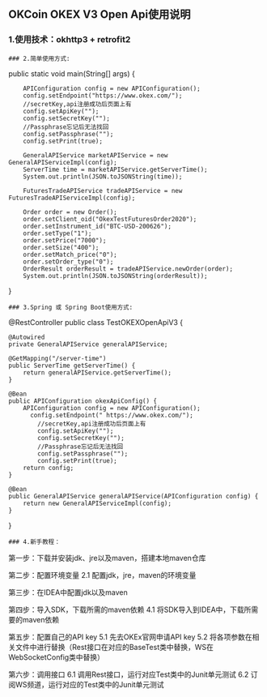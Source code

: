 OKCoin OKEX V3 Open Api使用说明
--------------
### 1.使用技术：okhttp3 + retrofit2

```
### 2.简单使用方式:
```
 public static void main(String[] args) {

        APIConfiguration config = new APIConfiguration();
        config.setEndpoint("https://www.okex.com/");
        //secretKey,api注册成功后页面上有
        config.setApiKey("");
        config.setSecretKey("");
        //Passphrase忘记后无法找回
        config.setPassphrase("");
        config.setPrint(true);

        GeneralAPIService marketAPIService = new GeneralAPIServiceImpl(config);
        ServerTime time = marketAPIService.getServerTime();
        System.out.println(JSON.toJSONString(time));

        FuturesTradeAPIService tradeAPIService = new FuturesTradeAPIServiceImpl(config);

        Order order = new Order();
        order.setClient_oid("OkexTestFuturesOrder2020");
        order.setInstrument_id("BTC-USD-200626");
        order.setType("1");
        order.setPrice("7000");
        order.setSize("400");
        order.setMatch_price("0");
        order.setOrder_type("0");
        OrderResult orderResult = tradeAPIService.newOrder(order); 
        System.out.println(JSON.toJSONString(orderResult));
 }
```
### 3.Spring 或 Spring Boot使用方式:
```
@RestController
public class TestOKEXOpenApiV3 {

    @Autowired
    private GeneralAPIService generalAPIService;

    @GetMapping("/server-time")
    public ServerTime getServerTime() {
        return generalAPIService.getServerTime();
    }
    
    @Bean
    public APIConfiguration okexApiConfig() {
        APIConfiguration config = new APIConfiguration();
          config.setEndpoint(" https://www.okex.com/");
            //secretKey,api注册成功后页面上有
            config.setApiKey("");
            config.setSecretKey("");
            //Passphrase忘记后无法找回
            config.setPassphrase("");
            config.setPrint(true);
        return config;
    }

    @Bean
    public GeneralAPIService generalAPIService(APIConfiguration config) {
        return new GeneralAPIServiceImpl(config);
    }
}


```
### 4.新手教程：
```

第一步：下载并安装jdk、jre以及maven，搭建本地maven仓库

第二步：配置环境变量
2.1 配置jdk，jre，maven的环境变量

第三步：在IDEA中配置jdk以及maven

第四步：导入SDK，下载所需的maven依赖
4.1 将SDK导入到IDEA中，下载所需要的maven依赖

第五步：配置自己的API key
5.1 先去OKEx官网申请API key
5.2 将各项参数在相关文件中进行替换（Rest接口在对应的BaseTest类中替换，WS在WebSocketConfig类中替换）

第六步：调用接口
6.1 调用Rest接口，运行对应Test类中的Junit单元测试
6.2 订阅WS频道，运行对应的Test类中的Junit单元测试
